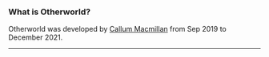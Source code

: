 
### What is Otherworld?

Otherworld was developed by [Callum Macmillan](https://github.com/cimacmillan) from Sep 2019 to December 2021. 

----



